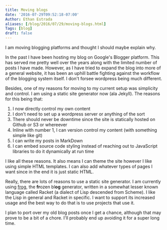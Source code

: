 ```yaml
---
title: Moving blogs
date: '2016-07-29T09:52:18-07:00'
Author: Ethan Estrada
aliases: [/blog/2016/07/29/moving-blogs.html]
Tags: [blog]
draft: false
---
```


I am moving blogging platforms and thought I should maybe explain why.

<!-- more -->

In the past I have been hosting my blog on Google's Blogger platform.
This has served me pretty well over the years along with the limited
number of posts I have made. However, as I have tried to expand the
blog into more of a general website, it has been an uphill battle
fighting against the workflow of the blogging system itself. I don't
forsee wordpress being much different.

Besides, one of my reasons for moving to my current setup was
simplicity and control. I am using a static site generator now (ala
Jekyll). The reasons for this being that:

1. I now directly control my own content
2. I don't need to set up a wordpress server or anything of the sort
3. There should never be downtime since the site is statically hosted
   on Github or S3 or whereever
4. Inline with number 1, I can version control my content (with
   something simple like git)
5. I can write my posts in MarkDown
6. I can embed source code styling instead of reaching out to
   JavaScript libraries to do it dynamically at run time

I like all these reasons. It also means I can theme the site however I
like using simple HTML templates. I can also add whatever types of
pages I want since in the end it is just static HTML.

Really, there are lots of reasons to use a static site generator. I am
currently using [frog], the <strong>fr</strong>ozen
bl<strong>og</strong> generator, written in a somewhat lesser known
language called Racket (a dialect of Lisp descended from Scheme). I
like the Lisp in general and Racket in specific. I want to support its
increased usage and the best way to do that is to use projects that
use it.

I plan to port over my old blog posts once I get a chance, although
that may prove to be a bit of a chore.  I'll probably end up avoiding
it for a super long time.

[frog]: https://github.com/greghendershott/frog
